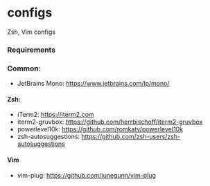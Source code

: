 # configs
Zsh, Vim configs

### Requirements

### Common:
- JetBrains Mono: https://www.jetbrains.com/lp/mono/

#### Zsh:
- iTerm2: https://iterm2.com
- iterm2-gruvbox: https://github.com/herrbischoff/iterm2-gruvbox
- powerlevel10k: https://github.com/romkatv/powerlevel10k
- zsh-autosuggestions: https://github.com/zsh-users/zsh-autosuggestions

#### Vim
- vim-plug: https://github.com/junegunn/vim-plug
